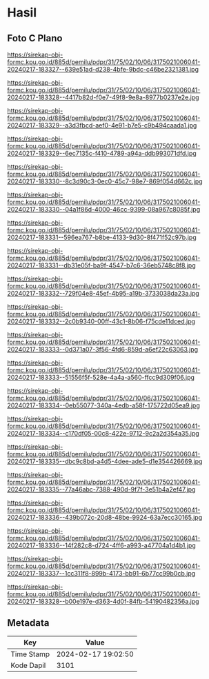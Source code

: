 # Hasil

## Foto C Plano

https://sirekap-obj-formc.kpu.go.id/885d/pemilu/pdpr/31/75/02/10/06/3175021006041-20240217-183327--639e51ad-d238-4bfe-9bdc-c46be2321381.jpg

https://sirekap-obj-formc.kpu.go.id/885d/pemilu/pdpr/31/75/02/10/06/3175021006041-20240217-183328--4417b82d-f0e7-49f8-9e8a-8977b0237e2e.jpg

https://sirekap-obj-formc.kpu.go.id/885d/pemilu/pdpr/31/75/02/10/06/3175021006041-20240217-183329--a3d3fbcd-aef0-4e91-b7e5-c9b494caada1.jpg

https://sirekap-obj-formc.kpu.go.id/885d/pemilu/pdpr/31/75/02/10/06/3175021006041-20240217-183329--6ec7135c-f410-4789-a94a-ddb993071dfd.jpg

https://sirekap-obj-formc.kpu.go.id/885d/pemilu/pdpr/31/75/02/10/06/3175021006041-20240217-183330--8c3d90c3-0ec0-45c7-98e7-869f054d662c.jpg

https://sirekap-obj-formc.kpu.go.id/885d/pemilu/pdpr/31/75/02/10/06/3175021006041-20240217-183330--04a1f86d-4000-46cc-9399-08a967c8085f.jpg

https://sirekap-obj-formc.kpu.go.id/885d/pemilu/pdpr/31/75/02/10/06/3175021006041-20240217-183331--596ea767-b8be-4133-9d30-8f471f52c97b.jpg

https://sirekap-obj-formc.kpu.go.id/885d/pemilu/pdpr/31/75/02/10/06/3175021006041-20240217-183331--db31e05f-ba9f-4547-b7c6-36eb5748c8f8.jpg

https://sirekap-obj-formc.kpu.go.id/885d/pemilu/pdpr/31/75/02/10/06/3175021006041-20240217-183332--729f04e8-45ef-4b95-a19b-3733038da23a.jpg

https://sirekap-obj-formc.kpu.go.id/885d/pemilu/pdpr/31/75/02/10/06/3175021006041-20240217-183332--2c0b9340-00ff-43c1-8b06-f75cde11dced.jpg

https://sirekap-obj-formc.kpu.go.id/885d/pemilu/pdpr/31/75/02/10/06/3175021006041-20240217-183333--0d371a07-3f56-4fd6-859d-a6ef22c63063.jpg

https://sirekap-obj-formc.kpu.go.id/885d/pemilu/pdpr/31/75/02/10/06/3175021006041-20240217-183333--51556f5f-528e-4a4a-a560-ffcc9d309f06.jpg

https://sirekap-obj-formc.kpu.go.id/885d/pemilu/pdpr/31/75/02/10/06/3175021006041-20240217-183334--0eb55077-340a-4edb-a58f-175722d05ea9.jpg

https://sirekap-obj-formc.kpu.go.id/885d/pemilu/pdpr/31/75/02/10/06/3175021006041-20240217-183334--c170df05-00c8-422e-9712-9c2a2d354a35.jpg

https://sirekap-obj-formc.kpu.go.id/885d/pemilu/pdpr/31/75/02/10/06/3175021006041-20240217-183335--dbc9c8bd-a4d5-4dee-ade5-d1e354426669.jpg

https://sirekap-obj-formc.kpu.go.id/885d/pemilu/pdpr/31/75/02/10/06/3175021006041-20240217-183335--77a46abc-7388-490d-9f7f-3e51b4a2ef47.jpg

https://sirekap-obj-formc.kpu.go.id/885d/pemilu/pdpr/31/75/02/10/06/3175021006041-20240217-183336--439b072c-20d8-48be-9924-63a7ecc30165.jpg

https://sirekap-obj-formc.kpu.go.id/885d/pemilu/pdpr/31/75/02/10/06/3175021006041-20240217-183336--14f282c8-d724-4ff6-a993-a47704a1d4b1.jpg

https://sirekap-obj-formc.kpu.go.id/885d/pemilu/pdpr/31/75/02/10/06/3175021006041-20240217-183337--1cc311f8-899b-4173-bb91-6b77cc99b0cb.jpg

https://sirekap-obj-formc.kpu.go.id/885d/pemilu/pdpr/31/75/02/10/06/3175021006041-20240217-183328--b00e197e-d363-4d0f-84fb-54190482356a.jpg


## Metadata

| Key        | Value               |
| ---------- | ------------------- |
| Time Stamp | 2024-02-17 19:02:50 |
| Kode Dapil | 3101                |



